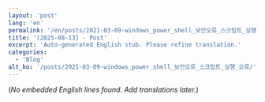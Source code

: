 ```yaml
---
layout: 'post'
lang: 'en'
permalink: '/en/posts/2021-03-09-windows_power_shell_보안오류_스크립트_실행_오류/'
title: '[2025-08-13] - Post'
excerpt: 'Auto-generated English stub. Please refine translation.'
categories:
  - 'Blog'
alt_ko: '/posts/2021-03-09-windows_power_shell_보안오류_스크립트_실행_오류/'
---
```


(*No embedded English lines found. Add translations later.*)

